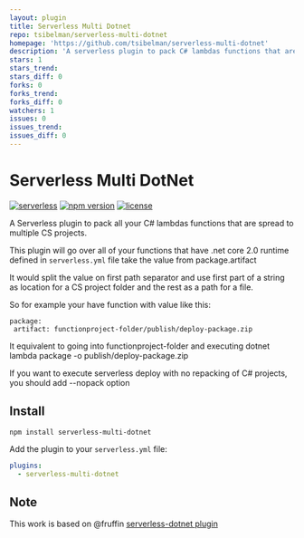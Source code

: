 ```yaml
---
layout: plugin
title: Serverless Multi Dotnet
repo: tsibelman/serverless-multi-dotnet
homepage: 'https://github.com/tsibelman/serverless-multi-dotnet'
description: 'A serverless plugin to pack C# lambdas functions that are spread to multiple CS projects.'
stars: 1
stars_trend: 
stars_diff: 0
forks: 0
forks_trend: 
forks_diff: 0
watchers: 1
issues: 0
issues_trend: 
issues_diff: 0
---
```



# Serverless Multi DotNet

[![serverless](http://public.serverless.com/badges/v3.svg)](http://www.serverless.com)
[![npm version](https://badge.fury.io/js/serverless-multi-dotnet.svg)](https://badge.fury.io/js/serverless-multi-dotnet)
[![license](https://img.shields.io/npm/l/serverless-multi-dotnet.svg)](https://www.npmjs.com/package/serverless-multi-dotnet)

A Serverless plugin to pack all your C# lambdas functions that are spread to multiple CS projects.

This plugin will go over all of your functions that have .net core 2.0 runtime defined in `serverless.yml` file take the value from package.artifact 

It would split the value on first path separator and use first part of a string as location for a CS project folder and the rest as a path for a file. 

So for example your have function with value like this:

```
package:
 artifact: functionproject-folder/publish/deploy-package.zip
```
It equivalent to going into functionproject-folder and executing dotnet lambda package -o publish/deploy-package.zip

If you want to execute serverless deploy with no repacking of C# projects, you should add --nopack option

## Install

```
npm install serverless-multi-dotnet
```

Add the plugin to your `serverless.yml` file:

```yaml
plugins:
  - serverless-multi-dotnet
```

## Note
This work is based on @fruffin [serverless-dotnet plugin](https://github.com/fruffin/serverless-dotnet)

